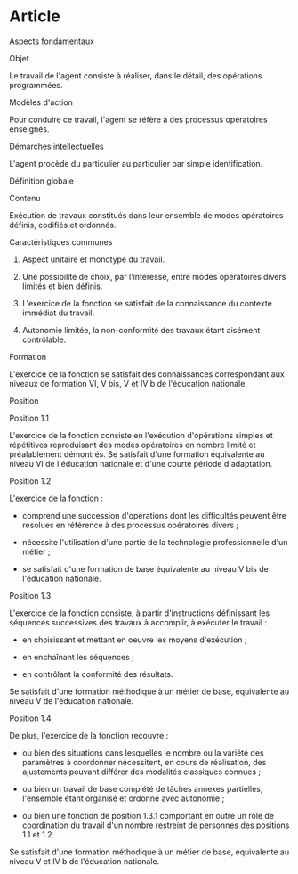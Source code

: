 # Article

Aspects fondamentaux

Objet

Le travail de l'agent consiste à réaliser, dans le détail, des opérations programmées.

Modèles d'action

Pour conduire ce travail, l'agent se réfère à des processus opératoires enseignés.

Démarches intellectuelles

L'agent procède du particulier au particulier par simple identification.

Définition globale

Contenu

Exécution de travaux constitués dans leur ensemble de modes opératoires définis, codifiés et ordonnés.

Caractéristiques communes

1. Aspect unitaire et monotype du travail.

2. Une possibilité de choix, par l'intéressé, entre modes opératoires divers limités et bien définis.

3. L'exercice de la fonction se satisfait de la connaissance du contexte immédiat du travail.

4. Autonomie limitée, la non-conformité des travaux étant aisément contrôlable.

Formation

L'exercice de la fonction se satisfait des connaissances correspondant aux niveaux de formation VI, V bis, V et IV b de l'éducation nationale.

Position

Position 1.1

L'exercice de la fonction consiste en l'exécution d'opérations simples et répétitives reproduisant des modes opératoires en nombre limité et préalablement démontrés. Se satisfait d'une formation équivalente au niveau VI de l'éducation nationale et d'une courte période d'adaptation.

Position 1.2

L'exercice de la fonction :

- comprend une succession d'opérations dont les difficultés peuvent être résolues en référence à des processus opératoires divers ;

- nécessite l'utilisation d'une partie de la technologie professionnelle d'un métier ;

- se satisfait d'une formation de base équivalente au niveau V bis de l'éducation nationale.

Position 1.3

L'exercice de la fonction consiste, à partir d'instructions définissant les séquences successives des travaux à accomplir, à exécuter le travail :

- en choisissant et mettant en oeuvre les moyens d'exécution ;

- en enchaînant les séquences ;

- en contrôlant la conformité des résultats.

Se satisfait d'une formation méthodique à un métier de base, équivalente au niveau V de l'éducation nationale.

Position 1.4

De plus, l'exercice de la fonction recouvre :

- ou bien des situations dans lesquelles le nombre ou la variété des paramètres à coordonner nécessitent, en cours de réalisation, des ajustements pouvant différer des modalités classiques connues ;

- ou bien un travail de base complété de tâches annexes partielles, l'ensemble étant organisé et ordonné avec autonomie ;

- ou bien une fonction de position 1.3.1 comportant en outre un rôle de coordination du travail d'un nombre restreint de personnes des positions 1.1 et 1.2.

Se satisfait d'une formation méthodique à un métier de base, équivalente au niveau V et IV b de l'éducation nationale.

